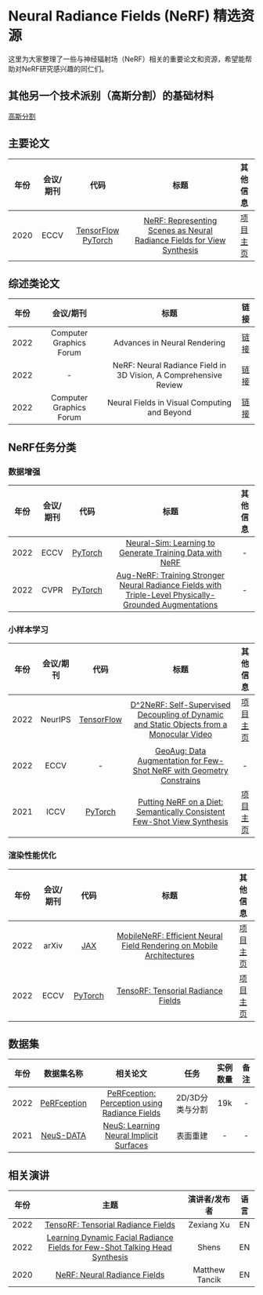 # Neural Radiance Fields (NeRF) 精选资源

这里为大家整理了一些与神经辐射场（NeRF）相关的重要论文和资源，希望能帮助对NeRF研究感兴趣的同仁们。

## 其他另一个技术派别（高斯分割）的基础材料
[高斯分割]( https://github.com/XiaomingX/awesome-3D-gaussian-splatting )

## 主要论文

| 年份 | 会议/期刊 | 代码 | 标题 | 其他信息 |
| :-: | :-: | :-: | :-: | :-: |
| 2020 | ECCV | [TensorFlow](https://github.com/bmild/nerf) [PyTorch](https://github.com/yenchenlin/nerf-pytorch) | [NeRF: Representing Scenes as Neural Radiance Fields for View Synthesis](https://dl.acm.org/doi/pdf/10.1145/3503250) | [项目主页](https://www.matthewtancik.com/nerf) |

## 综述类论文

| 年份 | 会议/期刊 | 标题 | 链接 |
| :-: | :-: | :-: | :-: |
| 2022 | Computer Graphics Forum | Advances in Neural Rendering | [链接](https://arxiv.org/pdf/2111.05849.pdf) |
| 2022 | - | NeRF: Neural Radiance Field in 3D Vision, A Comprehensive Review | [链接](https://arxiv.org/pdf/2210.00379.pdf) |
| 2022 | Computer Graphics Forum | Neural Fields in Visual Computing and Beyond | [链接](https://arxiv.org/pdf/2111.11426.pdf) |

## NeRF任务分类

### 数据增强

| 年份 | 会议/期刊 | 代码 | 标题 | 其他信息 |
| :-: | :-: | :-: | :-: | :-: |
| 2022 | ECCV | [PyTorch](https://github.com/gyhandy/Neural-Sim-NeRF) | [Neural-Sim: Learning to Generate Training Data with NeRF](https://arxiv.org/pdf/2207.11368.pdf) | - |
| 2022 | CVPR | [PyTorch](https://github.com/VITA-Group/Aug-NeRF) | [Aug-NeRF: Training Stronger Neural Radiance Fields with Triple-Level Physically-Grounded Augmentations](https://openaccess.thecvf.com/content/CVPR2022/papers/Chen_Aug-NeRF_Training_Stronger_Neural_Radiance_Fields_With_Triple-Level_Physically-Grounded_Augmentations_CVPR_2022_paper.pdf) | - |

### 小样本学习

| 年份 | 会议/期刊 | 代码 | 标题 | 其他信息 |
| :-: | :-: | :-: | :-: | :-: |
| 2022 | NeurIPS | [TensorFlow](https://github.com/d2nerf/d2nerf) | [D^2NeRF: Self-Supervised Decoupling of Dynamic and Static Objects from a Monocular Video](https://arxiv.org/pdf/2205.15838.pdf) | [项目主页](https://d2nerf.github.io/) |
| 2022 | ECCV | - | [GeoAug: Data Augmentation for Few-Shot NeRF with Geometry Constrains](https://www.ecva.net/papers/eccv_2022/papers_ECCV/papers/136770326.pdf) | - |
| 2021 | ICCV | [PyTorch](https://github.com/ajayjain/DietNeRF) | [Putting NeRF on a Diet: Semantically Consistent Few-Shot View Synthesis](https://openaccess.thecvf.com/content/ICCV2021/papers/Jain_Putting_NeRF_on_a_Diet_Semantically_Consistent_Few-Shot_View_Synthesis_ICCV_2021_paper.pdf) | [项目主页](https://www.ajayj.com/dietnerf) |

### 渲染性能优化

| 年份 | 会议/期刊 | 代码 | 标题 | 其他信息 |
| :-: | :-: | :-: | :-: | :-: |
| 2022 | arXiv | [JAX](https://github.com/google-research/jax3d/tree/main/jax3d/projects/mobilenerf) | [MobileNeRF: Efficient Neural Field Rendering on Mobile Architectures](https://arxiv.org/pdf/2208.00277.pdf) | [项目主页](https://mobile-nerf.github.io/) |
| 2022 | ECCV | [PyTorch](https://github.com/apchenstu/TensoRF) | [TensoRF: Tensorial Radiance Fields](https://arxiv.org/pdf/2203.09517.pdf) | [项目主页](https://apchenstu.github.io/TensoRF/) |

## 数据集

| 年份 | 数据集名称 | 相关论文 | 任务 | 实例数量 | 备注 |
| :-: | :-: | :-: | :-: | :-: | :-: |
| 2022 | [PeRFception](https://postech-cvlab.github.io/PeRFception/) | [PeRFception: Perception using Radiance Fields](https://openreview.net/pdf?id=MzaPEKHv-0J) | 2D/3D分类与分割 | 19k | - |
| 2021 | [NeuS-DATA](https://drive.google.com/drive/folders/1Nlzejs4mfPuJYORLbDEUDWlc9IZIbU0C) | [NeuS: Learning Neural Implicit Surfaces](https://arxiv.org/pdf/2106.10689.pdf) | 表面重建 | - | - |

## 相关演讲

| 年份 | 主题 | 演讲者/发布者 | 语言 |
| :-: | :-: | :-: | :-: |
| 2022 | [TensoRF: Tensorial Radiance Fields](https://www.youtube.com/watch?v=ujOMgaKV3lA) | Zexiang Xu | EN |
| 2022 | [Learning Dynamic Facial Radiance Fields for Few-Shot Talking Head Synthesis](https://www.youtube.com/watch?v=F6fkVNk9bBw) | Shens | EN |
| 2020 | [NeRF: Neural Radiance Fields](https://www.youtube.com/watch?v=JuH79E8rdKc) | Matthew Tancik | EN |
